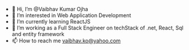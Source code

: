 - 👋 Hi, I’m @Vaibhav Kumar Ojha
- 👀 I’m interested in Web Application Development
- 🌱 I’m currently learning ReactJS
- 🌱 I’m working as a Full Stack Engineer on techStack of .net, React, Sql and entity framework
- 📫 How to reach me <vaibhav.ko@yahoo.com>

<!---
vko709/vko709 is a ✨ special ✨ repository because its `README.md` (this file) appears on your GitHub profile.
You can click the Preview link to take a look at your changes.
--->
